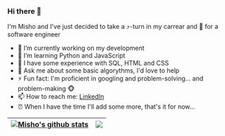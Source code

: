 ### Hi there 👋
I'm Misho and I've just decided to take a ⤴️-turn in my carrear and 🚀 for a software engineer
- 🔭 I’m currently working on my development
- 🌱 I’m learning Python and JavaScript
- 💪 I have some experience with SQL, HTML and CSS
- 💬 Ask me about some basic algorythms, I'd love to help
- ⚡ Fun fact: I'm proficient in googling and problem-solving... and problem-making 🐵
- 📫 How to reach me: [LinkedIn](https://www.linkedin.com/in/mihail-istiliyanov-95a28049/)
- ⏰ When I have the time I'll add some more, that's it for now...

<!--
**mi6oo6im/mi6oo6im** is a ✨ _special_ ✨ repository because its `README.md` (this file) appears on your GitHub profile.

Here are some ideas to get you started:

- 🔭 I’m currently working on ...
- 🌱 I’m currently learning ...
- 👯 I’m looking to collaborate on ...
- 🤔 I’m looking for help with ...
- 💬 Ask me about ...
- 📫 How to reach me: ...
- 😄 Pronouns: ...
- ⚡ Fun fact: ...
-->

<a href="https://github.com/mi6oo6im/github-readme-stats"><img align="center" src="https://github-readme-stats.vercel.app/api?username=mi6oo6im&show_icons=false&include_all_commits=true&theme=buefy&hide_border=true" alt="Misho's github stats" /></a> | <a href="https://github.com/mi6oo6im/github-readme-stats"><img align="center" src="https://github-readme-stats.vercel.app/api/top-langs/?username=mi6oo6im&layout=compact&theme=buefy&hide_border=true" /></a> |
| ------------- | ------------- |
